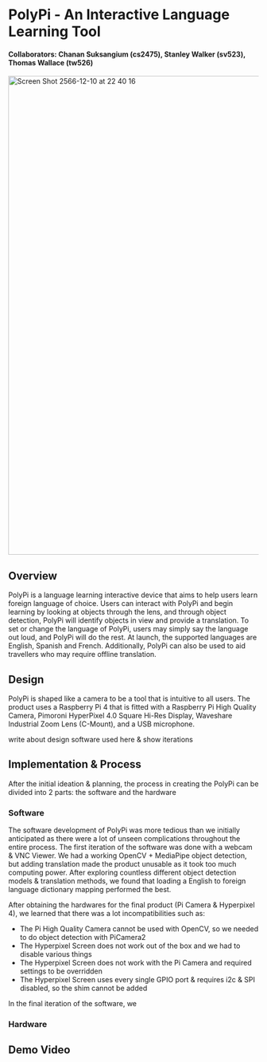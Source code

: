 # PolyPi - An Interactive Language Learning Tool
#### Collaborators: Chanan Suksangium (cs2475), Stanley Walker (sv523), Thomas Wallace (tw526)

<img width="961" alt="Screen Shot 2566-12-10 at 22 40 16" src="https://github.com/csuksangium/Interactive-Lab-Hub/assets/24725647/8d123267-6548-4e06-b810-6f52884d4317">

## Overview

PolyPi is a language learning interactive device that aims to help users learn foreign language of choice. Users can interact with PolyPi and begin learning by looking at objects through the lens, and through object detection, PolyPi will identify objects in view and provide a translation. To set or change the language of PolyPi, users may simply say the language out loud, and PolyPi will do the rest. At launch, the supported languages are English, Spanish and French. Additionally, PolyPi can also be used to aid travellers who may require offline translation.

## Design

PolyPi is shaped like a camera to be a tool that is intuitive to all users. The product uses a Raspberry Pi 4 that is fitted with a Raspberry Pi High Quality Camera, Pimoroni HyperPixel 4.0 Square Hi-Res Display, Waveshare Industrial Zoom Lens (C-Mount), and a USB microphone.

write about design software used here & show iterations

## Implementation & Process

After the initial ideation & planning, the process in creating the PolyPi can be divided into 2 parts: the software and the hardware

### Software
The software development of PolyPi was more tedious than we initially anticipated as there were a lot of unseen complications throughout the entire process. The first iteration of the software was done with a webcam & VNC Viewer. We had a working OpenCV + MediaPipe object detection, but adding translation made the product unusable as it took too much computing power. After exploring countless different object detection models & translation methods, we found that loading a English to foreign language dictionary mapping performed the best. 

After obtaining the hardwares for the final product (Pi Camera & Hyperpixel 4), we learned that there was a lot incompatibilities such as:
- The Pi High Quality Camera cannot be used with OpenCV, so we needed to do object detection with PiCamera2
- The Hyperpixel Screen does not work out of the box and we had to disable various things
- The Hyperpixel Screen does not work with the Pi Camera and required settings to be overridden
- The Hyperpixel Screen uses every single GPIO port & requires i2c & SPI disabled, so the shim cannot be added

In the final iteration of the software, we 

### Hardware

## Demo Video
